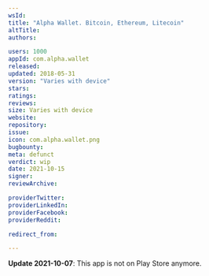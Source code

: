 ```yaml
---
wsId: 
title: "Alpha Wallet. Bitcoin, Ethereum, Litecoin"
altTitle: 
authors:

users: 1000
appId: com.alpha.wallet
released: 
updated: 2018-05-31
version: "Varies with device"
stars: 
ratings: 
reviews: 
size: Varies with device
website: 
repository: 
issue: 
icon: com.alpha.wallet.png
bugbounty: 
meta: defunct
verdict: wip
date: 2021-10-15
signer: 
reviewArchive:

providerTwitter: 
providerLinkedIn: 
providerFacebook: 
providerReddit: 

redirect_from:

---
```


**Update 2021-10-07**: This app is not on Play Store anymore.

